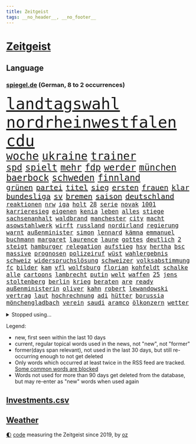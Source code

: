 ```yaml
---
title: Zeitgeist
tags: __no_header__, __no_footer__
---
```


# [Zeitgeist](https://oliz.io/zeitgeist/)

## Language

<h3><a href="https://www.spiegel.de" target="_blank">spiegel.de</a> (German, 8 to 2 occurrences)</h3>
<p style="font-family:monospace">
<span style="font-size:32pt"><a href="news_links.html#landtagswahl" class="current">landtagswahl</a></span>
<span style="font-size:32pt"><a href="news_links.html#nordrheinwestfalen" class="current">nordrheinwestfalen</a></span>
<span style="font-size:32pt"><a href="news_links.html#cdu" class="current">cdu</a></span>
<br>
<span style="font-size:22pt"><a href="news_links.html#woche" class="current">woche</a></span>
<span style="font-size:22pt"><a href="news_links.html#ukraine" class="current">ukraine</a></span>
<span style="font-size:22pt"><a href="news_links.html#trainer" class="current">trainer</a></span>
<br>
<span style="font-size:18pt"><a href="news_links.html#spd" class="current">spd</a></span>
<span style="font-size:18pt"><a href="news_links.html#spielt" class="current">spielt</a></span>
<span style="font-size:18pt"><a href="news_links.html#mehr" class="current">mehr</a></span>
<span style="font-size:18pt"><a href="news_links.html#fdp" class="current">fdp</a></span>
<span style="font-size:18pt"><a href="news_links.html#werder" class="current">werder</a></span>
<span style="font-size:18pt"><a href="news_links.html#münchen" class="current">münchen</a></span>
<span style="font-size:18pt"><a href="news_links.html#baerbock" class="current">baerbock</a></span>
<span style="font-size:18pt"><a href="news_links.html#schweden" class="current">schweden</a></span>
<span style="font-size:18pt"><a href="news_links.html#finnland" class="current">finnland</a></span>
<br>
<span style="font-size:15pt"><a href="news_links.html#grünen" class="current">grünen</a></span>
<span style="font-size:15pt"><a href="news_links.html#partei" class="current">partei</a></span>
<span style="font-size:15pt"><a href="news_links.html#titel" class="current">titel</a></span>
<span style="font-size:15pt"><a href="news_links.html#sieg" class="current">sieg</a></span>
<span style="font-size:15pt"><a href="news_links.html#ersten" class="current">ersten</a></span>
<span style="font-size:15pt"><a href="news_links.html#frauen" class="current">frauen</a></span>
<span style="font-size:15pt"><a href="news_links.html#klar" class="current">klar</a></span>
<span style="font-size:15pt"><a href="news_links.html#bundesliga" class="current">bundesliga</a></span>
<span style="font-size:15pt"><a href="news_links.html#sv" class="current">sv</a></span>
<span style="font-size:15pt"><a href="news_links.html#bremen" class="current">bremen</a></span>
<span style="font-size:15pt"><a href="news_links.html#saison" class="current">saison</a></span>
<span style="font-size:15pt"><a href="news_links.html#deutschland" class="current">deutschland</a></span>
<br>
<span style="font-size:12pt"><a href="news_links.html#reaktionen" class="current">reaktionen</a></span>
<span style="font-size:12pt"><a href="news_links.html#nrw" class="current">nrw</a></span>
<span style="font-size:12pt"><a href="news_links.html#iga" class="current">iga</a></span>
<span style="font-size:12pt"><a href="news_links.html#holt" class="current">holt</a></span>
<span style="font-size:12pt"><a href="news_links.html#28" class="current">28</a></span>
<span style="font-size:12pt"><a href="news_links.html#serie" class="current">serie</a></span>
<span style="font-size:12pt"><a href="news_links.html#novak" class="current">novak</a></span>
<span style="font-size:12pt"><a href="news_links.html#1001" class="new">1001</a></span>
<span style="font-size:12pt"><a href="news_links.html#karrieresieg" class="new">karrieresieg</a></span>
<span style="font-size:12pt"><a href="news_links.html#eigenen" class="current">eigenen</a></span>
<span style="font-size:12pt"><a href="news_links.html#kenia" class="new">kenia</a></span>
<span style="font-size:12pt"><a href="news_links.html#leben" class="current">leben</a></span>
<span style="font-size:12pt"><a href="news_links.html#alles" class="current">alles</a></span>
<span style="font-size:12pt"><a href="news_links.html#stiege" class="new">stiege</a></span>
<span style="font-size:12pt"><a href="news_links.html#sachsenanhalt" class="current">sachsenanhalt</a></span>
<span style="font-size:12pt"><a href="news_links.html#waldbrand" class="current">waldbrand</a></span>
<span style="font-size:12pt"><a href="news_links.html#manchester" class="current">manchester</a></span>
<span style="font-size:12pt"><a href="news_links.html#city" class="current">city</a></span>
<span style="font-size:12pt"><a href="news_links.html#macht" class="current">macht</a></span>
<span style="font-size:12pt"><a href="news_links.html#asowstahlwerk" class="current">asowstahlwerk</a></span>
<span style="font-size:12pt"><a href="news_links.html#wirft" class="current">wirft</a></span>
<span style="font-size:12pt"><a href="news_links.html#russland" class="current">russland</a></span>
<span style="font-size:12pt"><a href="news_links.html#nordirland" class="current">nordirland</a></span>
<span style="font-size:12pt"><a href="news_links.html#regierung" class="current">regierung</a></span>
<span style="font-size:12pt"><a href="news_links.html#warnt" class="current">warnt</a></span>
<span style="font-size:12pt"><a href="news_links.html#außenminister" class="current">außenminister</a></span>
<span style="font-size:12pt"><a href="news_links.html#simon" class="current">simon</a></span>
<span style="font-size:12pt"><a href="news_links.html#lennard" class="new">lennard</a></span>
<span style="font-size:12pt"><a href="news_links.html#kämna" class="new">kämna</a></span>
<span style="font-size:12pt"><a href="news_links.html#emmanuel" class="current">emmanuel</a></span>
<span style="font-size:12pt"><a href="news_links.html#buchmann" class="new">buchmann</a></span>
<span style="font-size:12pt"><a href="news_links.html#margaret" class="new">margaret</a></span>
<span style="font-size:12pt"><a href="news_links.html#laurence" class="new">laurence</a></span>
<span style="font-size:12pt"><a href="news_links.html#laune" class="new">laune</a></span>
<span style="font-size:12pt"><a href="news_links.html#gottes" class="current">gottes</a></span>
<span style="font-size:12pt"><a href="news_links.html#deutlich" class="current">deutlich</a></span>
<span style="font-size:12pt"><a href="news_links.html#2" class="current">2</a></span>
<span style="font-size:12pt"><a href="news_links.html#steigt" class="current">steigt</a></span>
<span style="font-size:12pt"><a href="news_links.html#hamburger" class="current">hamburger</a></span>
<span style="font-size:12pt"><a href="news_links.html#relegation" class="new">relegation</a></span>
<span style="font-size:12pt"><a href="news_links.html#aufstieg" class="current">aufstieg</a></span>
<span style="font-size:12pt"><a href="news_links.html#hsv" class="current">hsv</a></span>
<span style="font-size:12pt"><a href="news_links.html#hertha" class="current">hertha</a></span>
<span style="font-size:12pt"><a href="news_links.html#bsc" class="current">bsc</a></span>
<span style="font-size:12pt"><a href="news_links.html#massive" class="current">massive</a></span>
<span style="font-size:12pt"><a href="news_links.html#prognosen" class="current">prognosen</a></span>
<span style="font-size:12pt"><a href="news_links.html#polizeiruf" class="current">polizeiruf</a></span>
<span style="font-size:12pt"><a href="news_links.html#wüst" class="current">wüst</a></span>
<span style="font-size:12pt"><a href="news_links.html#wahlergebnis" class="current">wahlergebnis</a></span>
<span style="font-size:12pt"><a href="news_links.html#schweiz" class="current">schweiz</a></span>
<span style="font-size:12pt"><a href="news_links.html#widerspruchslösung" class="new">widerspruchslösung</a></span>
<span style="font-size:12pt"><a href="news_links.html#schweizer" class="current">schweizer</a></span>
<span style="font-size:12pt"><a href="news_links.html#volksabstimmung" class="new">volksabstimmung</a></span>
<span style="font-size:12pt"><a href="news_links.html#fc" class="current">fc</a></span>
<span style="font-size:12pt"><a href="news_links.html#bilder" class="current">bilder</a></span>
<span style="font-size:12pt"><a href="news_links.html#kam" class="current">kam</a></span>
<span style="font-size:12pt"><a href="news_links.html#vfl" class="current">vfl</a></span>
<span style="font-size:12pt"><a href="news_links.html#wolfsburg" class="current">wolfsburg</a></span>
<span style="font-size:12pt"><a href="news_links.html#florian" class="current">florian</a></span>
<span style="font-size:12pt"><a href="news_links.html#kohfeldt" class="current">kohfeldt</a></span>
<span style="font-size:12pt"><a href="news_links.html#schalke" class="current">schalke</a></span>
<span style="font-size:12pt"><a href="news_links.html#alle" class="current">alle</a></span>
<span style="font-size:12pt"><a href="news_links.html#cartoons" class="current">cartoons</a></span>
<span style="font-size:12pt"><a href="news_links.html#lambrecht" class="current">lambrecht</a></span>
<span style="font-size:12pt"><a href="news_links.html#putin" class="current">putin</a></span>
<span style="font-size:12pt"><a href="news_links.html#welt" class="current">welt</a></span>
<span style="font-size:12pt"><a href="news_links.html#waffen" class="current">waffen</a></span>
<span style="font-size:12pt"><a href="news_links.html#25" class="current">25</a></span>
<span style="font-size:12pt"><a href="news_links.html#jens" class="current">jens</a></span>
<span style="font-size:12pt"><a href="news_links.html#stoltenberg" class="current">stoltenberg</a></span>
<span style="font-size:12pt"><a href="news_links.html#berlin" class="current">berlin</a></span>
<span style="font-size:12pt"><a href="news_links.html#krieg" class="current">krieg</a></span>
<span style="font-size:12pt"><a href="news_links.html#beraten" class="current">beraten</a></span>
<span style="font-size:12pt"><a href="news_links.html#are" class="new">are</a></span>
<span style="font-size:12pt"><a href="news_links.html#ready" class="new">ready</a></span>
<span style="font-size:12pt"><a href="news_links.html#außenministerin" class="current">außenministerin</a></span>
<span style="font-size:12pt"><a href="news_links.html#oliver" class="current">oliver</a></span>
<span style="font-size:12pt"><a href="news_links.html#kahn" class="current">kahn</a></span>
<span style="font-size:12pt"><a href="news_links.html#robert" class="current">robert</a></span>
<span style="font-size:12pt"><a href="news_links.html#lewandowski" class="current">lewandowski</a></span>
<span style="font-size:12pt"><a href="news_links.html#vertrag" class="current">vertrag</a></span>
<span style="font-size:12pt"><a href="news_links.html#laut" class="current">laut</a></span>
<span style="font-size:12pt"><a href="news_links.html#hochrechnung" class="new">hochrechnung</a></span>
<span style="font-size:12pt"><a href="news_links.html#adi" class="new">adi</a></span>
<span style="font-size:12pt"><a href="news_links.html#hütter" class="new">hütter</a></span>
<span style="font-size:12pt"><a href="news_links.html#borussia" class="current">borussia</a></span>
<span style="font-size:12pt"><a href="news_links.html#mönchengladbach" class="current">mönchengladbach</a></span>
<span style="font-size:12pt"><a href="news_links.html#verein" class="current">verein</a></span>
<span style="font-size:12pt"><a href="news_links.html#saudi" class="current">saudi</a></span>
<span style="font-size:12pt"><a href="news_links.html#aramco" class="current">aramco</a></span>
<span style="font-size:12pt"><a href="news_links.html#ölkonzern" class="current">ölkonzern</a></span>
<span style="font-size:12pt"><a href="news_links.html#wetter" class="current">wetter</a></span>
</p>
<details>
<summary>Stopped using...</summary>
<p class="former" style="font-size:12pt">
regel(571) nachfolge(570) uhr(570) entdeckung(569) massiver(569) sicherheitsbehörden(569) asche(568) beantragen(568) beeinflussen(568) gefüllt(568) kanzlerin(568) liege(568) scheidet(568) toni(568) 6(567) bestreitet(567) britischer(567) energien(567) erfahren(567) kriminelle(567) nachwuchs(567) strafmaßnahmen(567) verwendet(567) überlebt(567) attackieren(566) aufmerksamkeit(566) billionen(566) d(566) eindruck(566) froh(566) gewaltige(566) gäste(566) kündigung(566) liste(566) maria(566) mütter(566) verhältnis(566) atlantik(565) krankenhäuser(565) körper(565) maß(565) organisationen(565) pferd(565) rainer(565) rechtsextremismus(565) scheiterte(565) schweigt(565) spanier(565) vergeben(565) versprach(565) zurückkehren(565) 130(564) atmosphäre(564) brücke(564) coronawelle(564) co₂(564) ddr(564) gekostet(564) jung(564) lehnen(564) verlängerung(564) verschärfung(564) versäumnisse(564) 400(563) ausfallen(563) erholung(563) gesagt(563) jahrzehnte(563) kritisierte(563) portugal(563) stets(563) street(563) taten(563) belarussischen(562) bewaffnete(562) brauchte(562) hintergründe(562) tore(562) verdächtiger(562) vorher(562) weder(562) zählen(562) csuchef(561) entwurf(561) fallzahlen(561) gelassen(561) hans(561) hölle(561) kriminellen(561) neueste(561) peru(561) rassistischer(561) reißt(561) schwester(561) software(561) standort(561) verhängen(561) dadurch(560) eugh(560) kochinstituts(560) material(560) nutzte(560) rettungskräfte(560) system(560) texas(560) tieren(560) erheblich(559) erwartungen(559) gebrochen(559) impfstoff(559) infektion(559) lakers(559) lüge(559) lügen(559) sichern(559) smith(559) verbrechen(559) vertrauen(559) werbung(559) anbieter(558) angesteckt(558) august(558) digitaler(558) verwirrung(558) werke(558) wiederholt(558) angenommen(557) begrenzen(557) botschaften(557) finanzieren(557) ministerpräsidenten(557) norbert(557) philip(557) schnelltests(557) schwindet(557) umso(557) verlauf(557) zwischenzeitlich(557) 2011(556) berät(556) bezahlt(556) bundesstaat(556) coronahilfen(556) meint(556) politikerinnen(556) schlimmste(556) viertelfinale(556) wende(556) e(555) siegen(555) bestehen(554) goldenen(554) mode(554) razzien(554) demokratische(553) frische(553) hotels(553) härter(553) netanyahu(553) verbände(553) kryptowährung(552) verfehlt(552) 2030(551) angerichtet(551) möglicherweise(551) neuauflage(551) marsch(550) testet(550) wiederholen(550) 600(548) emissionen(548) gefangene(548) stadion(548) überschwemmungen(547) deutsches(546) gold(546) varianten(546) eigener(545) juristisch(545) monats(545) tiefen(545) vorgaben(545) rettete(544) wind(544) begründet(543) verwickelt(542) vorne(542) beteiligen(541) gewahrsam(541) gouverneur(541) spektakuläre(541) rose(540) tennisprofi(540) hinten(538) hoffnungen(538) impfstoffe(538) nationalen(538) einschätzung(537) saintgermain(536) sydney(536) syrer(536) verkürzt(536) kapitel(533) wandel(533) leider(532) stört(531) hinterlässt(529) iranischen(529) jurist(529) grünenchefin(528) schock(527) afrikas(526) gerieten(526) verlegen(526) bundesnetzagentur(523) olympia(523) rückblick(523) sophie(523) vorgenommen(522) lockerungen(520) kanadas(518) prägte(518) anderswo(517) massaker(517) zdf(517) sperren(515) staatsoberhaupt(515) eingeräumt(514) geflohen(513) überfordert(513) ausgaben(512) coronaimpfungen(511) topspiel(511) weltmeisterschaft(507) bundespräsidenten(505) mehren(505) fotografieren(504) koblenz(504) strukturen(502) heimsieg(500) rätseln(500) antony(498) liter(497) brutalen(491) befunden(490) flogen(489) geheime(489) abhilfe(486) überwiegend(484) coronawochenüberblick(483) mangelnde(480) uskapitol(477) 95(459) technische(459) glasgow(458) langjährige(458) bestens(454) ungemütlich(439) extremwetter(437) behindern(436) 20jährige(427) bahnverkehr(425) worüber(420) orte(402) rum(401) untermauert(399) 250(378) verlag(375) höchster(374) tabu(369) financial(365) mindeststeuer(365) umständen(362) zufriedener(360) raumfahrt(352) holz(349) auszeichnung(347) genesen(347) vorreiter(341) freigegeben(339) pop(332) jahresende(327) flohen(326) serbien(326) ständigen(324) müll(323) ausgestellt(320) individuelle(318) 01(317) parkplatz(316) mangelware(314) fluggesellschaften(310) naftali(310) entsorgt(309) erhöhte(307) ernstfall(307) peters(307) traditionelle(306) naht(304) urteilte(302) 1962(301) kroatien(301) vodafone(300) eingriff(299) gegenspieler(298) schrumpft(298) zusammengestoßen(298) drohnen(297) kämpften(297) verharmlost(297) verheerende(297) 160(295) norwegische(295) auslaufen(294) europol(294) verwandten(293) schließung(290) 72(289) 1997(287) axel(286) gorillas(286) 33jährige(282) intendant(280) rt(280) blind(279) lebten(272) fällig(271) beliebte(267) debattieren(267) gesund(266) handelsverband(266) traten(266) supermärkte(265) kollision(264) lebron(264) beeinträchtigt(262) archäologen(260) krisenmanagement(260) badenbaden(259) berühmteste(255) bewahrt(255) gesammelt(255) unterdrückung(255) erkenntnissen(254) lebenden(253) moritz(253) grand(252) regnet(252) staatsmedien(252) genervt(250) zivile(248) hansjoachim(247) verzockt(247) films(246) nouripour(246) gültig(242) verstecken(241) 05(238) kohleausstieg(238) göringeckardt(237) inneren(237) kritischen(237) regierte(235) world(234) masters(233) nadine(233) springer(232) diebe(230) mitmachen(228) holstein(225) protokoll(224) regale(224) katrin(223) virginia(223) hero(222) weltberühmt(222) zeitgleich(221) satt(220) wittert(219) überfallen(219) geburtstagsfeier(216) zusehen(216) anheben(215) lotto(215) nikita(214) vorteil(214) ausgetauscht(213) medwedew(213) nfl(213) renten(212) saarbrücken(212) umgebracht(212) arktis(209) hell(208) kursieren(208) rechtsradikale(208) 1991(207) denkbar(205) briefe(203) durchschnittlich(202) erfolgen(202) gefälschtem(202) älteste(202) beeinflusst(201) vornehmen(201) ice(200) 20jährigen(199) adam(199) natostaaten(199) follower(198) jesse(198) wichtiges(198) berlinbrandenburg(197) grünenspitze(197) erneuerbaren(196) suizid(195) zurückgezogen(195) bettina(194) hitzewellen(194) raketenabwehr(194) begriffe(192) hey(192) rauswurf(192) einschätzungen(191) nachziehen(191) zulauf(191) mannschaften(189) kälte(188) kredite(186) unterstützten(186) geheimdienste(183) grauen(183) plastikmüll(183) sauer(183) schlimme(181) wirtschaftsforscher(181) scherz(180) damaligen(179) massen(178) hinrichtung(177) siegerin(177) aaron(176) gezielten(176) hals(176) registrierten(176) medienkonzern(174) coronapatienten(173) geopolitische(173) auschwitz(171) ampelpartner(170) swr(170) beruft(169) idioten(169) reichelt(169) kommissionspräsidentin(168) valencia(168) westlicher(168) bayernstar(167) beliebt(167) bundestagsvizepräsidentin(167) klimaneutralität(166) zimmermann(166) konzentration(165) generationen(164) wundern(162) gegentore(161) wach(161) airlines(160) wissenschaftlichen(160) zweifache(160) christiane(159) empfindliche(158) sammlung(158) stürzten(158) schärfere(157) qualität(156) schienen(156) wetten(156) gestiegene(155) staatsstreich(155) befreite(154) khan(154) zehnjähriger(154) bosnienherzegowina(153) hohes(153) angeblicher(152) fassen(151) söldnern(151) formel1saison(148) strafstoß(148) verglich(148) auseinander(147) flüchtling(147) aston(145) gründet(145) kursiert(145) rauschgift(145) erwägen(143) meteorologen(143) zustande(142) 107(141) koma(141) organisatoren(141) überlastet(140) glamour(139) menschenrechtslage(137) 87(135) allgemeinen(135) faktor(135) mondes(135) friert(134) pessimistisch(134) schwimmende(134) zugelassene(134) teuerung(133) wecken(133) atomverhandlungen(131) diplomatisch(131) gestaltet(131) interpol(131) verabschieden(131) klappt(130) pink(130) stimmte(130) betonte(129) marieagnes(129) nancy(129) personalnot(129) coviderkrankung(128) schärfste(128) surfer(128) totschlags(128) 33jährigen(127) fdpminister(127) schwerwiegender(127) bemerkenswerte(126) erbeuten(126) muscheln(125) buschmann(124) impfausweis(124) verschleppung(124) herausragenden(123) problematisch(123) geflohene(122) klettern(122) sicherheitslücke(122) südpazifik(122) verurteilen(122) wahnsinn(122) mühen(121) pool(121) antrittsbesuch(120) downing(120) masepin(120) watzke(120) kanye(119) lebenswerk(119) offenbarte(119) rennstall(119) militärbündnis(117) schneefall(117) solar(117) berger(116) beschwört(116) fälschen(116) krisengebiete(116) rechner(116) brunner(115) marvin(115) gewaltigen(114) kollege(114) kriterien(114) anpassungen(113) franco(113) haderte(113) spielplan(113) alleingelassen(112) auswanderer(112) paartherapeutin(112) moderierte(111) zusammengezogen(111) beherrscht(110) influencerin(110) verkehrsunfall(110) verringern(110) lastwagenfahrer(109) normalen(109) aktionismus(108) bescheren(108) kaczyński(108) beschaffung(107) dreyer(106) knüpft(106) konsulat(106) malu(106) männlichen(106) rheinlandpfälzische(106) zehnmal(106) vettel(105) zusammengefasst(105) allzu(104) drangsaliert(104) gefühlen(104) haftbefehle(104) lebensmittelpreise(104) flaggen(103) hilflos(103) juristischen(103) verbrechern(103) reiches(102) finanzschwache(101) impfpflichtdebatte(101) lehrermangel(101) sicherheitsrates(101) zerfallen(101) grünem(100) mutmaßlichem(100) liebte(99) millionäre(98) nirvana(98) schimpansen(98) spaltung(98) vorsätze(98) belastungen(97) einbußen(97) geschenk(96) muslimische(96) nahrungsmittel(96) coronainfizierten(95) medienanstalt(95) bonn(94) bunt(94) erneuert(94) malis(94) brandanschlag(93) handelte(93) anhand(92) herzattacke(92) erwerben(91) vergleichsweise(91) vielzahl(91) anklagepunkten(90) anstrengungen(90) populär(90) steueroase(90) aufgedeckt(89) bronx(89) klassenzimmern(89) angestiegen(88) süßigkeiten(88) 82jährige(87) frachtcontainer(87) klimaschädliche(87) methan(87) siebenjährige(87) veteranen(87) einmarschieren(86) knappes(86) lügner(86) repariert(86) schlimmere(86) vitali(86) filmemacher(85) justizministerium(85) kurioser(85) stemmen(85) wahlrechtsreform(85) emotionalen(84) gütern(84) influencerinnen(84) kontaktverfolgung(84) provozierte(84) soloselbstständige(84) wundert(84) überzeugung(84) columbus(83) diebesgut(83) joggen(83) kontrollverlust(83) strände(83) grünenführung(82) isolieren(82) massenmord(82) notfallversorgung(82) schüttelte(82) inselgruppe(81) leistungsträger(81) nachwirkungen(81) plündern(81) rollo(81) 2014(80) pokert(80) unterschlagen(80) verdienst(80) geschworenen(79) gespürt(79) kernkraftwerke(79) misstrauensvotum(79) ustalent(79) aufhören(78) berlusconi(78) besprachen(78) entschlossenheit(78) hollywoodstars(78) silvio(78) unicef(78) uscomedian(78) à(78) premierministerin(77) thyssenkrupp(77) verkraften(77) zweistellige(77) prenzlauer(76) unwohl(76) verenden(76) verfügbaren(76) 21jährige(75) 55jährigen(75) experiment(75) extremisten(75) müsst(75) nürnberger(75) ungewohnte(75) beckham(74) fürchtete(74) pfeiffer(74) rückruf(74) schätzt(74) elefanten(73) hashtags(73) verkehrskontrolle(73) autokorso(72) westafrika(72) asylsuchende(71) burkina(71) faso(71) jugendstrafe(71) kapitols(71) lasten(71) risikogruppen(71) vergewaltigte(71) 37jährigen(70) heimischen(70) nestlé(70) sehnt(70) weltlage(70) anzahl(69) ausbildungsverträge(69) begingen(69) stromausfälle(69) eautoprämie(68) kfwförderung(68) kylian(68) mbappé(68) prognostizieren(68) schwanken(68) eingeplant(67) rené(67) funk(66) gleichnamigen(66) konkurrentin(66) niemanden(66) notunterkünfte(66) 80jährige(65) englands(65) frühlings(65) millionenbeträge(65) abstoßen(64) anfangszeit(64) bankkunden(64) bretagne(64) favoritinnen(64) gebühren(64) systemen(64) ausgeweitet(63) mitgliedern(63) stabschef(63) stoffe(63) versagen(63) vorstellbar(63) 03(62) raubes(62) ritt(62) exsoldaten(61) kirchen(61) schriftliche(61) baustein(60) betrugs(60) dr(60) gefeierte(60) gegendemonstranten(60) hagelt(60) jackson(60) oxford(60) projekten(60) verschleppt(60) verwandt(60) anschlagspläne(59) erhoffen(59) umzusetzen(59) verhilft(59) wirtschaften(59) abgestimmt(58) lehnte(58) zeilen(58) jennifer(57) jugendstudie(57) saied(57) schneeregen(57) bidenregierung(56) heidenheim(56) sondiert(56) 37jähriger(55) abgezogen(55) container(55) geldwäscheverdachtsfälle(55) halbzeit(55) klum(55) komiker(55) sees(54) stabil(54) uralten(54) interessiert(53) kommerzielle(53) kappen(52) leyens(52) sterbehilfe(52) verblüfft(52) 1100(51) noble(51) seenotretter(51) versprechungen(51) ost(50) plastik(50) ratlos(50) unberührte(50) 95jährige(49) a7(49) bundeskabinett(49) erforschen(49) ermuntert(49) hagelschauers(49) samuel(49) schneiden(49) swingerklub(49) verlangten(49) bekanntwerden(48) gelegen(48) sekretärin(48) stürmischen(48) zögerte(48) freizeitpark(47) profitierte(47) rückblickend(47) willens(47) abramowitsch(46) außenpolitische(46) fünften(46) schockierte(46) schreckliche(46) taktischen(46) ukrainefeldzug(46) 2035(45) angepöbelt(45) beizutreten(45) erlebnissen(45) gardasee(45) sanktion(45) untereinander(45) 59jähriger(44) altenpfleger(44) fatale(44) germany(44) hauptdarsteller(44) lobbyregister(44) omikronsubtyp(44) selenskyjregierung(44) ankommt(43) gepanzerte(43) glaubte(43) mangelhaft(43) produktionsstopp(43) rüstungsprojekte(43) starkregen(43) verliehen(43) beschuldigten(42) bobic(42) eingetroffen(42) fredi(42) infektiologin(42) nukleare(42) regalen(42) sicherheitsrat(42) studio(42) titelchancen(42) todesopfers(42) wiedereinführung(42) wohnhäuser(42) alisher(41) anwendung(41) bekundet(41) bindung(41) dilbar(41) mateusz(41) morawiecki(41) niedergestochen(41) oligarchenjacht(41) passe(41) sponsoren(41) statistisches(41) tanken(41) östlichen(41) abstiegsbedrohte(40) energielieferungen(40) jochen(40) natalia(40) usverteidigungsministerium(40) vergessenen(40) zugriff(40) ausweiten(39) bröckelt(39) degen(39) diskrepanz(39) iaeachef(39) jenen(39) mariano(39) massenschlägerei(39) power(39) sperrte(39) afghanen(38) gru(38) riskant(38) belgrad(37) bombardierte(37) exfreundin(37) höhenlagen(37) kooperationen(37) parlamentariergruppe(37) vertraut(37) iowa(36) ipccklimabericht(36) schutt(36) unomenschenrechtsrat(36) verstummen(36) vorziehen(36) wappnen(36) weltklimarat(36) bewegenden(35) creative(35) director(35) duo(35) versetzen(35) biathlet(34) bundestrainerin(34) coronakennzahlen(34) empören(34) iwan(34) rinder(34) unterhalten(34) wirtschaftshilfen(34) zugunglück(34) 1977(33) boni(33) bundesfamilienministerin(33) koch(33) komplexen(33) kürzester(33) unfällen(33) zerstörungen(33) chemiewaffeneinsatz(32) chemische(32) ehemaligem(32) energieembargo(32) hochwasserkatastrophe(32) neuendorf(32) rabatt(32) bundeswirtschaftsministerium(31) geschlossenen(31) günstige(31) sachs(31) ahr(30) chemiewaffen(30) drücken(30) hauchdünn(30) schnellere(30) weltmeisters(30) westküste(30) wladmir(30) flüchtlingsheim(29) gelassenheit(29) herstellern(29) invasionsarmee(29) kombattanten(29) teilerfolg(29) unterkunft(29) verbandes(29) abstiegsplatz(28) dokumentieren(28) dreierpack(28) großhändler(28) hamsterkäufe(28) neymar(28) verfügt(28) ablöse(27) chemischer(27) eye(27) fed(27) obduktion(27) queer(27) raketenangriff(27) revolutionsgarden(27) vermögenswerte(27) verwüstungen(26) übersetzt(26) auffälligen(25) befristetes(25) absprung(24) achtes(24) ausgedient(24) endpunkt(24) gaststätten(24) abgrund(23) ferraripilot(23) g20(23) hauptgewinn(23) mechaniker(23) nebenwirkungen(23) bekunden(22) championsleagueviertelfinale(22) karim(22) nachgelegt(22) 60jähriger(21) angetreten(21) freundinnen(21) grundordnung(21) kalt(21) natomitglied(21) sardinien(21) sound(21) zusammenleben(21) zweifelhaft(21) autonomie(20) erwischen(20) leugnet(20) unterscheidet(20) wahlrecht(20) merke(19) messungen(19) neuneuroticket(19) umsteigen(19) verweis(19) zwangsarbeit(19) indem(18) iron(18) menschenrechtsorganisationen(18) tvsenders(18) umentschieden(18) verfolgung(18) abzusetzen(17) angestellte(17) bauten(17) emporkömmling(17) fahrlehrer(17) friedensvertrag(17) paddeln(17) schiefgelaufen(17) stalin(17) arkansas(16) dome(16) gerüstet(16) landwirt(16) nulltarif(16) staatstragend(16) wmqualifikation(16) wärmer(16) aufzunehmen(15) coronamaskenpflicht(15) familienleben(15) insolvenzverschleppung(15) isch(15) lungenembolie(15) schutzmaßnahme(15) sonnensystem(15) andauernden(14) aufhört(14) entfernten(14) hartnäckig(14) kommunizieren(14) kontext(14) notwendigkeit(14) studienergebnisse(14) übernachten(14) besorgniserregend(13) enthielten(13) gelenkt(13) ordentlich(13) registrierte(13) zweifelt(13) öffentlicher(13) dfl(12) mikroplastik(12) öpnv(12) dir(11) hurtigruten(11) neutralität(11) ohrfeigeneklat(11) weiterkommen(11)
</p>
</details>
<p>Legend:
<ul>
<li><span class="new">new</span>, first seen within the last 10 days</li>
<li><span class="current">current</span>, regular topical words used in the news, not "new", not "former"</li>
<li><span class="former">former(days span relevant)</span>, not used in the last 30 days, but still re-occurring enough to not get deleted</li>
<li>Only words which occurred at least twice in the RSS feed are tracked. <a href="language/filters.py">Some common words are blocked</a></li>
<li>Words not used for more than 90 days get deleted from the database, but may re-enter as "new" words when used again</li>
</ul>
</p>

## [Investments](investments.html)[.csv](investments.csv)

## [Weather](weather.html)

<footer>
<a href="javascript:toggleTheme()" class="nav">🌓</a>
<a href="https://github.com/ooz/zeitgeist">code</a> measuring the Zeitgeist since 2019, by <a href="https://oliz.io">oz</a>
</footer>
